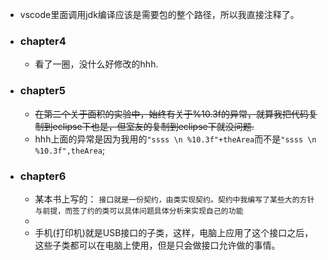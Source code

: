 * vscode里面调用jdk编译应该是需要包的整个路径，所以我直接注释了。
* ### chapter4
    * 看了一圈，没什么好修改的hhh.<br>
* ### chapter5
    * ~~在第二个关于面积的实验中，始终有关于%10.3f的异常，就算我把代码复制到eclipse下也是，但室友的复制到eclipse下就没问题.~~<br>
    * hhh上面的异常是因为我用的`"ssss \n %10.3f"+theArea`而不是`"ssss \n %10.3f",theArea`;<br>
* ### chapter6
    * 某本书上写的： `接口就是一份契约，由类实现契约。契约中我编写了某些大的方针与前提，而签了约的类可以具体问题具体分析来实现自己的功能`<br>
    * 
    * 手机(打印机)就是USB接口的子类，这样，电脑上应用了这个接口之后，这些子类都可以在电脑上使用，但是只会做接口允许做的事情。<br>
